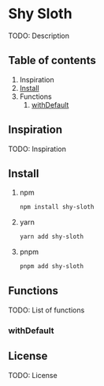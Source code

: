 # Shy Sloth

TODO: Description

## Table of contents

1. Inspiration
1. [Install](#install)
1. Functions
    1. [withDefault](#with-default)

## Inspiration

TODO: Inspiration

## Install

1. npm

    ```bash
    npm install shy-sloth
    ```
1. yarn
    ```bash
    yarn add shy-sloth
    ```
1. pnpm
    ```bash
    pnpm add shy-sloth
    ```

## Functions

TODO: List of functions

### withDefault

## License

TODO: License